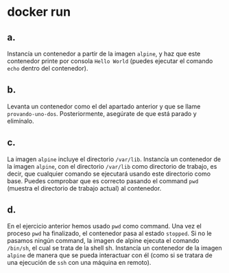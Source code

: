 # docker run
## a.
Instancía un contenedor a partir de la imagen `alpine`, y haz que este contenedor printe por consola `Hello World` (puedes ejecutar el comando `echo` dentro del contenedor).

## b.
Levanta un contenedor como el del apartado anterior y que se llame `provando-uno-dos`. Posteriormente, asegúrate de que está parado y elimínalo.

## c.
La imagen `alpine` incluye el directorio `/var/lib`. Instancía un contenedor de la imagen `alpine`, con el directorio `/var/lib` como directorio de trabajo, es decir, que cualquier comando se ejecutará usando este directorio como base. Puedes comprobar que es correcto pasando el command `pwd` (muestra el directorio de trabajo actual) al contenedor.

## d.
En el ejercicio anterior hemos usado `pwd` como command. Una vez el proceso `pwd` ha finalizado, el contenedor pasa al estado `stopped`. Si no le pasamos ningún command, la imagen de alpine ejecuta el comando `/bin/sh`, el cual se trata de la shell sh. Instancía un contenedor de la imagen `alpine` de manera que se pueda interactuar con él (como si se tratara de una ejecución de `ssh` con una máquina en remoto).

